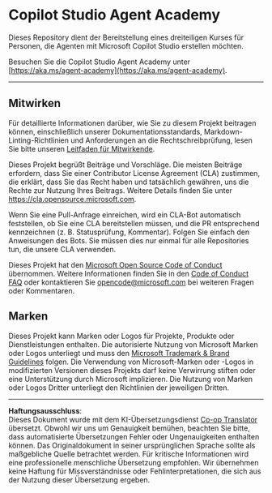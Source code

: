 <!--
CO_OP_TRANSLATOR_METADATA:
{
  "original_hash": "8bce990d8da924192fe923e852a19fbb",
  "translation_date": "2025-10-17T18:50:32+00:00",
  "source_file": "README.md",
  "language_code": "de"
}
-->
# Copilot Studio Agent Academy

Dieses Repository dient der Bereitstellung eines dreiteiligen Kurses für Personen, die Agenten mit Microsoft Copilot Studio erstellen möchten.

Besuchen Sie die Copilot Studio Agent Academy unter [https://aka.ms/agent-academy](https://aka.ms/agent-academy).

---

## Mitwirken

Für detaillierte Informationen darüber, wie Sie zu diesem Projekt beitragen können, einschließlich unserer Dokumentationsstandards, Markdown-Linting-Richtlinien und Anforderungen an die Rechtschreibprüfung, lesen Sie bitte unseren [Leitfaden für Mitwirkende](CONTRIBUTING.md).

Dieses Projekt begrüßt Beiträge und Vorschläge. Die meisten Beiträge erfordern, dass Sie einer
Contributor License Agreement (CLA) zustimmen, die erklärt, dass Sie das Recht haben und tatsächlich gewähren,
uns die Rechte zur Nutzung Ihres Beitrags. Weitere Details finden Sie unter <https://cla.opensource.microsoft.com>.

Wenn Sie eine Pull-Anfrage einreichen, wird ein CLA-Bot automatisch feststellen, ob Sie eine CLA bereitstellen müssen,
und die PR entsprechend kennzeichnen (z. B. Statusprüfung, Kommentar). Folgen Sie einfach den Anweisungen
des Bots. Sie müssen dies nur einmal für alle Repositories tun, die unsere CLA verwenden.

Dieses Projekt hat den [Microsoft Open Source Code of Conduct](https://opensource.microsoft.com/codeofconduct/) übernommen.
Weitere Informationen finden Sie in den [Code of Conduct FAQ](https://opensource.microsoft.com/codeofconduct/faq/) oder
kontaktieren Sie [opencode@microsoft.com](mailto:opencode@microsoft.com) bei weiteren Fragen oder Kommentaren.

## Marken

Dieses Projekt kann Marken oder Logos für Projekte, Produkte oder Dienstleistungen enthalten. Die autorisierte Nutzung von Microsoft
Marken oder Logos unterliegt und muss den
[Microsoft Trademark & Brand Guidelines](https://www.microsoft.com/legal/intellectualproperty/trademarks/usage/general) folgen.
Die Verwendung von Microsoft-Marken oder -Logos in modifizierten Versionen dieses Projekts darf keine Verwirrung stiften oder eine Unterstützung durch Microsoft implizieren.
Die Nutzung von Marken oder Logos Dritter unterliegt den Richtlinien der jeweiligen Dritten.

---

**Haftungsausschluss**:  
Dieses Dokument wurde mit dem KI-Übersetzungsdienst [Co-op Translator](https://github.com/Azure/co-op-translator) übersetzt. Obwohl wir uns um Genauigkeit bemühen, beachten Sie bitte, dass automatisierte Übersetzungen Fehler oder Ungenauigkeiten enthalten können. Das Originaldokument in seiner ursprünglichen Sprache sollte als maßgebliche Quelle betrachtet werden. Für kritische Informationen wird eine professionelle menschliche Übersetzung empfohlen. Wir übernehmen keine Haftung für Missverständnisse oder Fehlinterpretationen, die sich aus der Nutzung dieser Übersetzung ergeben.